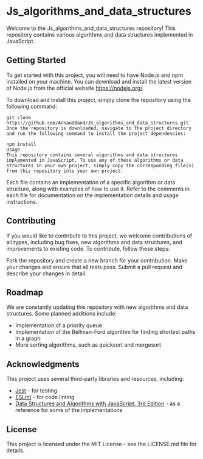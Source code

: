 # Js_algorithms_and_data_structures

Welcome to the Js_algorithms_and_data_structures repository! This repository contains various algorithms and data structures implemented in JavaScript.

## Getting Started

To get started with this project, you will need to have Node.js and npm installed on your machine. You can download and install the latest version of Node.js from the official website https://nodejs.org/.

To download and install this project, simply clone the repository using the following command:


```
git clone https://github.com/ArnaudBand/Js_algorithms_and_data_structures.git
Once the repository is downloaded, navigate to the project directory and run the following command to install the project dependencies:
```
```
npm install
Usage
This repository contains several algorithms and data structures implemented in JavaScript. To use any of these algorithms or data structures in your own project, simply copy the corresponding file(s) from this repository into your own project.
```
Each file contains an implementation of a specific algorithm or data structure, along with examples of how to use it. Refer to the comments in each file for documentation on the implementation details and usage instructions.

## Contributing

If you would like to contribute to this project, we welcome contributions of all types, including bug fixes, new algorithms and data structures, and improvements to existing code. To contribute, follow these steps:

Fork the repository and create a new branch for your contribution.
Make your changes and ensure that all tests pass.
Submit a pull request and describe your changes in detail.
## Roadmap

We are constantly updating this repository with new algorithms and data structures. Some planned additions include:

- Implementation of a priority queue
- Implementation of the Bellman-Ford algorithm for finding shortest paths in a graph
- More sorting algorithms, such as quicksort and mergesort

## Acknowledgments

This project uses several third-party libraries and resources, including:

- [Jest](https://jestjs.io/) - for testing
- [ESLint](https://eslint.org/) - for code linting
- [Data Structures and Algorithms with JavaScript, 3rd Edition](https://www.amazon.com/Data-Structures-Algorithms-JavaScript-approaches/dp/1449364934) - as a reference for some of the implementations

## License

This project is licensed under the MIT License - see the LICENSE.md file for details.
